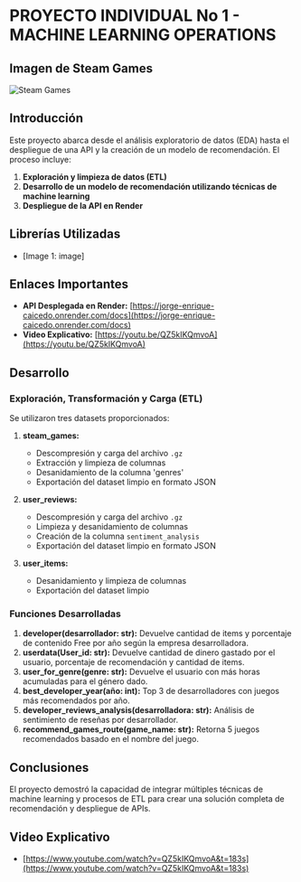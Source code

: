 # PROYECTO INDIVIDUAL No 1 - MACHINE LEARNING OPERATIONS

## Imagen de Steam Games

![Steam Games](sandbox:/mnt/data/A_sleek_and_elegant_image_representing_the_video_g.png)

## Introducción

Este proyecto abarca desde el análisis exploratorio de datos (EDA) hasta el despliegue de una API y la creación de un modelo de recomendación. El proceso incluye:

1. **Exploración y limpieza de datos (ETL)**
2. **Desarrollo de un modelo de recomendación utilizando técnicas de machine learning**
3. **Despliegue de la API en Render**

## Librerías Utilizadas

- [Image 1: image]

## Enlaces Importantes

- **API Desplegada en Render:** [https://jorge-enrique-caicedo.onrender.com/docs](https://jorge-enrique-caicedo.onrender.com/docs)
- **Video Explicativo:** [https://youtu.be/QZ5kIKQmvoA](https://youtu.be/QZ5kIKQmvoA)

## Desarrollo

### Exploración, Transformación y Carga (ETL)

Se utilizaron tres datasets proporcionados:

1. **steam_games:**
   - Descompresión y carga del archivo `.gz`
   - Extracción y limpieza de columnas
   - Desanidamiento de la columna 'genres'
   - Exportación del dataset limpio en formato JSON

2. **user_reviews:**
   - Descompresión y carga del archivo `.gz`
   - Limpieza y desanidamiento de columnas
   - Creación de la columna `sentiment_analysis`
   - Exportación del dataset limpio en formato JSON

3. **user_items:**
   - Desanidamiento y limpieza de columnas
   - Exportación del dataset limpio

### Funciones Desarrolladas

1. **developer(desarrollador: str):** Devuelve cantidad de items y porcentaje de contenido Free por año según la empresa desarrolladora.
2. **userdata(User_id: str):** Devuelve cantidad de dinero gastado por el usuario, porcentaje de recomendación y cantidad de items.
3. **user_for_genre(genre: str):** Devuelve el usuario con más horas acumuladas para el género dado.
4. **best_developer_year(año: int):** Top 3 de desarrolladores con juegos más recomendados por año.
5. **developer_reviews_analysis(desarrolladora: str):** Análisis de sentimiento de reseñas por desarrollador.
6. **recommend_games_route(game_name: str):** Retorna 5 juegos recomendados basado en el nombre del juego.

## Conclusiones

El proyecto demostró la capacidad de integrar múltiples técnicas de machine learning y procesos de ETL para crear una solución completa de recomendación y despliegue de APIs.

## Video Explicativo

- [https://www.youtube.com/watch?v=QZ5kIKQmvoA&t=183s](https://www.youtube.com/watch?v=QZ5kIKQmvoA&t=183s)
